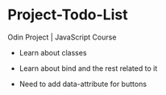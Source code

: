 # Project-Todo-List

Odin Project | JavaScript Course

- Learn about classes
- Learn about bind and the rest related to it

- Need to add data-attribute for buttons
